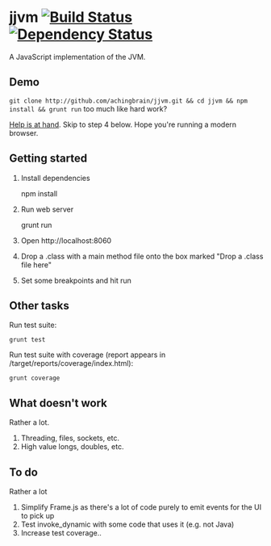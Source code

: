 jjvm [![Build Status](https://travis-ci.org/achingbrain/jjvm.png)](https://travis-ci.org/achingbrain/jjvm) [![Dependency Status](https://david-dm.org/achingbrain/jjvm.png)](https://david-dm.org/achingbrain/jjvm)
=====

A JavaScript implementation of the JVM.

Demo
-----

`git clone http://github.com/achingbrain/jjvm.git && cd jjvm && npm install && grunt run` too much like hard work?

[Help is at hand](http://achingbrain.github.com/jjvm).  Skip to step 4 below.  Hope you're running a modern browser.

Getting started
-----

1. Install dependencies

	npm install

2. Run web server

	grunt run

3. Open http://localhost:8060
4. Drop a .class with a main method file onto the box marked "Drop a .class file here"
5. Set some breakpoints and hit run

Other tasks
----

Run test suite:

	grunt test

Run test suite with coverage (report appears in /target/reports/coverage/index.html):

	grunt coverage

What doesn't work
----

Rather a lot.

1. Threading, files, sockets, etc.
2. High value longs, doubles, etc.

To do
----

Rather a lot

1. Simplify Frame.js as there's a lot of code purely to emit events for the UI to pick up
2. Test invoke_dynamic with some code that uses it (e.g. not Java)
3. Increase test coverage..